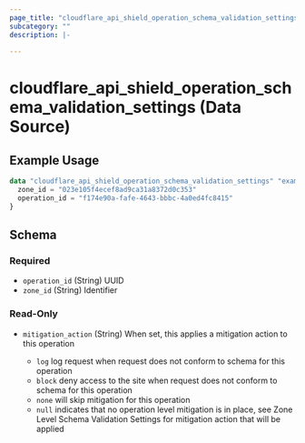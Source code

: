 ```yaml
---
page_title: "cloudflare_api_shield_operation_schema_validation_settings Data Source - Cloudflare"
subcategory: ""
description: |-
  
---
```


# cloudflare_api_shield_operation_schema_validation_settings (Data Source)



## Example Usage

```terraform
data "cloudflare_api_shield_operation_schema_validation_settings" "example_api_shield_operation_schema_validation_settings" {
  zone_id = "023e105f4ecef8ad9ca31a8372d0c353"
  operation_id = "f174e90a-fafe-4643-bbbc-4a0ed4fc8415"
}
```

<!-- schema generated by tfplugindocs -->
## Schema

### Required

- `operation_id` (String) UUID
- `zone_id` (String) Identifier

### Read-Only

- `mitigation_action` (String) When set, this applies a mitigation action to this operation

  - `log` log request when request does not conform to schema for this operation
  - `block` deny access to the site when request does not conform to schema for this operation
  - `none` will skip mitigation for this operation
  - `null` indicates that no operation level mitigation is in place, see Zone Level Schema Validation Settings for mitigation action that will be applied


